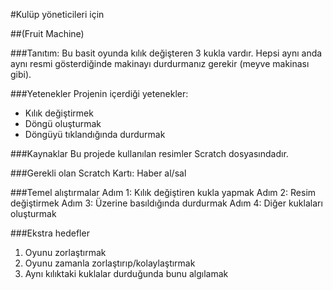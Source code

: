 #Kulüp yöneticileri için 

##(Fruit Machine)

###Tanıtım:
Bu basit oyunda kılık değişteren 3 kukla vardır. Hepsi aynı anda aynı resmi gösterdiğinde makinayı durdurmanız gerekir (meyve makinası gibi).

###Yetenekler
Projenin içerdiği yetenekler: 

- Kılık değiştirmek
- Döngü oluşturmak
- Döngüyü tıklandığında durdurmak

###Kaynaklar
Bu projede kullanılan resimler Scratch dosyasındadır.

###Gerekli olan Scratch Kartı:
Haber al/sal

###Temel alıştırmalar
Adım 1: Kılık değiştiren kukla yapmak
Adım 2: Resim değiştirmek
Adım 3: Üzerine basıldığında durdurmak
Adım 4: Diğer kuklaları oluşturmak

###Ekstra hedefler
1. Oyunu zorlaştırmak
2. Oyunu zamanla zorlaştırıp/kolaylaştırmak
3. Aynı kılıktaki kuklalar durduğunda bunu algılamak
